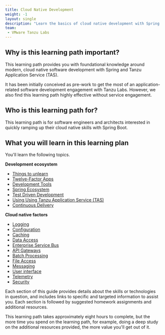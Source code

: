 ```yaml
---
title: Cloud Native Development
weight: -1
layout: single
description: "Learn the basics of cloud native development with Spring. This developer pre-engagement guide helps you to get the most of an engagement following the Tanzu Labs methodology."
team:
 - VMware Tanzu Labs
---
```

 
## Why is this learning path important?

This learning path provides you with foundational knowledge around modern, cloud native software development with Spring and Tanzu Application Service (TAS).

It has been initially conceived as pre-work to get the most of an application-related software development engagement with Tanzu Labs. However, we also find this learning path highly effective without service engagement.

## Who is this learning path for?
 
This learning path is for software engineers and architects interested in quickly ramping up their cloud native skills with Spring Boot.

## What you will learn in this learning plan
 
You'll learn the following topics.

**Development ecosystem**
* [Things to unlearn](/outcomes/cloud-native-development/general__unlearn/)
* [Twelve-Factor Apps](/outcomes/cloud-native-development/general__twelve-factor-apps/)
* [Development Tools](/outcomes/cloud-native-development/general__dev_env_tools/)
* [Spring Ecosystem](/outcomes/cloud-native-development/general__spring_ecosystem/)
* [Test Driven Development](/outcomes/cloud-native-development/general__tdd/)
* [Using Using Tanzu Application Service (TAS)](/outcomes/cloud-native-development/general__using_cloud_foundry/)
* [Continuous Delivery](/outcomes/cloud-native-development/general__ci_cd/)

**Cloud native factors**
* [Logging](/outcomes/cloud-native-development/specific__logging/)
* [Configuration](/outcomes/cloud-native-development/specific__configuration/)
* [Caching](/outcomes/cloud-native-development/specific__caching/)
* [Data Access](/outcomes/cloud-native-development/specific__data_access/)
* [Enterprise Service Bus](/outcomes/cloud-native-development/specific__esb/)
* [API Gateways](/outcomes/cloud-native-development/specific__api_gateway/)
* [Batch Processing](/outcomes/cloud-native-development/specific__batch_processing/)
* [File Access](/outcomes/cloud-native-development/specific__file_access/)
* [Messaging](/outcomes/cloud-native-development/specific__messaging/)
* [User interface](/outcomes/cloud-native-development/specific__user_interfaces/)
* [Telemetry](/outcomes/cloud-native-development/specific__telemetry/)
* [Security](/outcomes/cloud-native-development/specific__security/)
 
Each section of this guide provides details about the skills or technologies in question, and includes links to specific and targeted information to assist you. Each section is followed by suggested homework assignments and additional resources.

This learning path takes approximately eight hours to complete, but the more time you spend on the learning path, for example, doing a deep study on the additional resources provided, the more value you'll get out of it.


